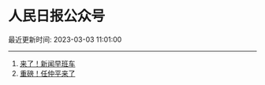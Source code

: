 # 人民日报公众号

最近更新时间: 2023-03-03 11:01:00

--- 
1. [来了！新闻早班车](https://mp.weixin.qq.com/s/1on_0Zl_YcyS4nk6R_hjtA) 
2. [重磅！任仲平来了](https://mp.weixin.qq.com/s/7BTkWcGqFfzW66LiA8NVzQ) 

